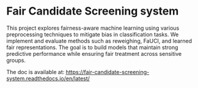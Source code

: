 # Fair Candidate Screening system
This project explores fairness-aware machine learning using various preprocessing techniques to mitigate bias in classification tasks. We implement and evaluate methods such as reweighing, FaUCI, and learned fair representations. The goal is to build models that maintain strong predictive performance while ensuring fair treatment across sensitive groups.

The doc is available at: https://fair-candidate-screening-system.readthedocs.io/en/latest/
